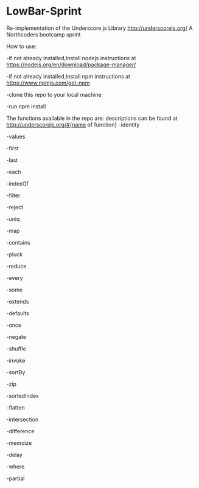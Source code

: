 # LowBar-Sprint
Re-implementation of the Underscore.js Library http://underscorejs.org/
A Northcoders bootcamp sprint

How to use:

-if not already installed,Install nodejs instructions at https://nodejs.org/en/download/package-manager/


-if not already installed,Install npm instructions at https://www.npmjs.com/get-npm



-clone this repo to your local machine

-run npm install

The functions avaliable in the repo are:
descriptions can be found at http://underscorejs.org/#{name of function}
-identity

-values

-first

-last

-each

-indexOf

-filter

-reject

-uniq

-map

-contains

-pluck

-reduce

-every

-some

-extends

-defaults

-once

-negate

-shuffle

-invoke

-sortBy

-zip

-sortedIndex

-flatten

-intersection

-difference

-memoize

-delay

-where

-partial



